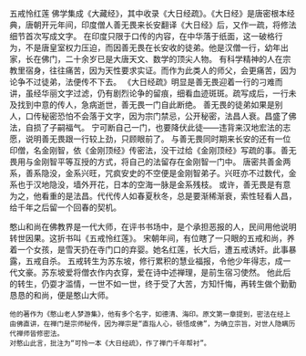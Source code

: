 五戒怜红莲
    佛学集成《大藏经》，其中收录《大日经疏》。《大日经》是唐密根本经典，唐朝开元年间，印度僧人善无畏来长安翻译《大日经》后，又作一疏，将修法细节首次写成文字。
    在印度只限于口传的内容，在中华落于纸面，这一破格行为，不是唐皇室权力压迫，而因善无畏在长安收的徒弟。他是汉僧一行，幼年出家，长在佛门，二十余岁已是大唐天文、数学的顶尖人物。
   有科学精神的人在宗教里宿身，往往痛苦，因为天性要求实证。而作为此类人的师父，会更痛苦，因为论争不过徒弟，法便传不下去。
   《大日经疏》明显是善无畏迎着一行的刁难而讲，虽经华丽文字过滤，仍有剧烈论争的留痕，细看血迹斑斑。疏写成后，一行未及找到中意的传人，急病逝世，善无畏一门自此断绝。
   善无畏的徒弟如果是别人，口传秘密恐怕不会落于文字，因为宗门禁忌，公开秘密，法昌人衰。昌盛了佛法，自损了子嗣福气。
   宁可断自己一门，也要降伏此徒——违背来汉地宏法的志愿，说明善无畏跟一行较上劲，只顾眼前了。
   与善无畏同时期来长安的还有一位印僧，名金刚智，依《金刚顶经》传密法，没干过给《金刚顶经》写疏的事。善无畏用与金刚智平等互授的方式，将自己的法留存在金刚智一门中。
   唐密共善金两系，善系隐没，金系兴旺，咒疯安史的不空便是金刚智弟子。兴旺亦不过数代，金系也于汉地隐没，墙外开花，日本的空海一脉是金系残枝。
   或许，善无畏是有意为之，他看重的是法昌。代代传人如春夏秋冬，总是要渐稀渐衰，索性轻看人昌，给千年之后留一个回春的契机。
 
   憨山和尚在佛教界是一代大师，在评书书场中，是个承担恶报的人，民间用他说明转世因果。这折书叫《五戒怜红莲》。
   宋朝年间，有位瞎了一只眼的五戒和尚，养着一个女孩，是雪天扔在寺门口的弃婴。她名红莲，长大后，遭五戒诱奸。此事暴露，五戒自杀。
   五戒转生为苏东坡，修行累积的慧业福报，令他少年得志，成一代文豪。苏东坡爱将僧衣作内衣穿，爱在诗中述禅理，是前生宿习使然。
   他此后的转生，仍耍才滥情，一世不如一世，终于受了大苦，方知忏悔，再转生做个勤勤恳恳的和尚，便是憨山大师。
  
  
    他的著作为《憨山老人梦游集》，他有多个名字，如德清、海印。原文第一章提到，密法在经上由佛直讲，在禅门是宗师秘传，因为禅宗是“直指人心，顿悟成佛”，为确立宗旨，对世人隐瞒历代禅师皆修密法。
    对憨山此言，批注为“可怜一本《大日经疏》，作了禅门千年帮衬”。
 
 
 
 
 
 
